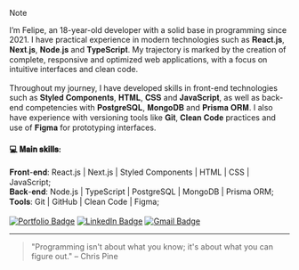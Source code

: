 > [!NOTE]
> I’m Felipe, an 18-year-old developer with a solid base in programming since 2021. I have practical experience in modern technologies such as 𝐑𝐞𝐚𝐜𝐭.𝐣𝐬, 𝐍𝐞𝐱𝐭.𝐣𝐬, 𝐍𝐨𝐝𝐞.𝐣𝐬 and 𝐓𝐲𝐩𝐞𝐒𝐜𝐫𝐢𝐩𝐭. My trajectory is marked by the creation of complete, responsive and optimized web applications, with a focus on intuitive interfaces and clean code.
> </br>
> </br>
> Throughout my journey, I have developed skills in front-end technologies such as 𝐒𝐭𝐲𝐥𝐞𝐝 𝐂𝐨𝐦𝐩𝐨𝐧𝐞𝐧𝐭𝐬, 𝐇𝐓𝐌𝐋, 𝐂𝐒𝐒 and 𝐉𝐚𝐯𝐚𝐒𝐜𝐫𝐢𝐩𝐭, as well as back-end competencies with 𝐏𝐨𝐬𝐭𝐠𝐫𝐞𝐒𝐐𝐋, 𝐌𝐨𝐧𝐠𝐨𝐃𝐁 and 𝐏𝐫𝐢𝐬𝐦𝐚 𝐎𝐑𝐌. I also have experience with versioning tools like 𝐆𝐢𝐭, 𝐂𝐥𝐞𝐚𝐧 𝐂𝐨𝐝𝐞 practices and use of 𝐅𝐢𝐠𝐦𝐚 for prototyping interfaces.
> </br>
> #### 💻 𝐌𝐚𝐢𝐧 𝐬𝐤𝐢𝐥𝐥𝐬:
> 𝐅𝐫𝐨𝐧𝐭-𝐞𝐧𝐝: React.js | Next.js | Styled Components | HTML | CSS | JavaScript;
> </br>
> 𝐁𝐚𝐜𝐤-𝐞𝐧𝐝: Node.js | TypeScript | PostgreSQL | MongoDB | Prisma ORM;
> </br>
> 𝐓𝐨𝐨𝐥𝐬: Git | GitHub | Clean Code | Figma;
> </br>
> </br>
> [![Portfolio Badge](https://img.shields.io/badge/-Portfolio-00875f?style=flat-square&logo=Read.cv&logoColor=white&link=https://mfelipesilva-v2.vercel.app)](https://mfelipesilva-v2.vercel.app)
> [![LinkedIn Badge](https://img.shields.io/badge/-LinkedIn-00875f?style=flat-square&logo=linkedin&logoColor=white&link=https://linkedin.com/in/mfelipesilva)](https://linkedin.com/in/mfelipesilva)
> [![Gmail Badge](https://img.shields.io/badge/-mfsilva.dev@gmail.com-00875f?style=flat-square&logo=Gmail&logoColor=white&link=mailto:mfsilva.dev@gmail.com)](mailto:mfsilva.dev@gmail.com)
---

> "Programming isn't about what you know; it's about what you can figure out." – Chris Pine
